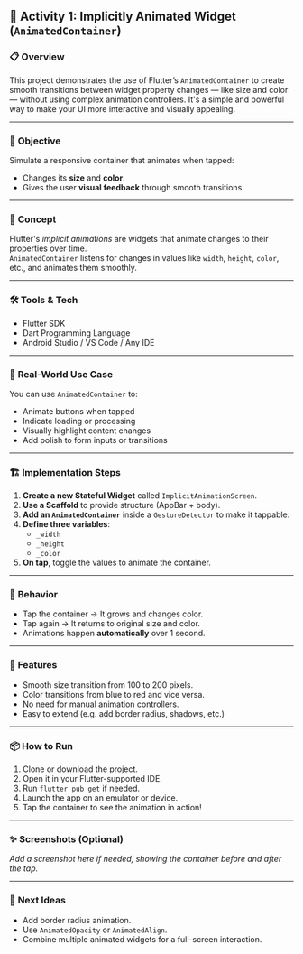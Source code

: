 ## 🚀 Activity 1: Implicitly Animated Widget (`AnimatedContainer`)

### 📋 **Overview**
This project demonstrates the use of Flutter’s `AnimatedContainer` to create smooth transitions between widget property changes — like size and color — without using complex animation controllers. It's a simple and powerful way to make your UI more interactive and visually appealing.

---

### 🎯 **Objective**
Simulate a responsive container that animates when tapped:
- Changes its **size** and **color**.
- Gives the user **visual feedback** through smooth transitions.

---

### 🧠 **Concept**
Flutter's *implicit animations* are widgets that animate changes to their properties over time.  
`AnimatedContainer` listens for changes in values like `width`, `height`, `color`, etc., and animates them smoothly.

---

### 🛠️ **Tools & Tech**
- Flutter SDK
- Dart Programming Language
- Android Studio / VS Code / Any IDE

---

### 📱 **Real-World Use Case**
You can use `AnimatedContainer` to:
- Animate buttons when tapped
- Indicate loading or processing
- Visually highlight content changes
- Add polish to form inputs or transitions

---

### 🏗️ **Implementation Steps**

1. **Create a new Stateful Widget** called `ImplicitAnimationScreen`.
2. **Use a Scaffold** to provide structure (AppBar + body).
3. **Add an `AnimatedContainer`** inside a `GestureDetector` to make it tappable.
4. **Define three variables**:
   - `_width`
   - `_height`
   - `_color`
5. **On tap**, toggle the values to animate the container.

---

### 🧪 **Behavior**
- Tap the container → It grows and changes color.
- Tap again → It returns to original size and color.
- Animations happen **automatically** over 1 second.

---

### 🎨 **Features**
- Smooth size transition from 100 to 200 pixels.
- Color transitions from blue to red and vice versa.
- No need for manual animation controllers.
- Easy to extend (e.g. add border radius, shadows, etc.)

---

### 📦 **How to Run**
1. Clone or download the project.
2. Open it in your Flutter-supported IDE.
3. Run `flutter pub get` if needed.
4. Launch the app on an emulator or device.
5. Tap the container to see the animation in action!

---

### ✨ **Screenshots** (Optional)
_Add a screenshot here if needed, showing the container before and after the tap._

---

### 🔁 **Next Ideas**
- Add border radius animation.
- Use `AnimatedOpacity` or `AnimatedAlign`.
- Combine multiple animated widgets for a full-screen interaction.
